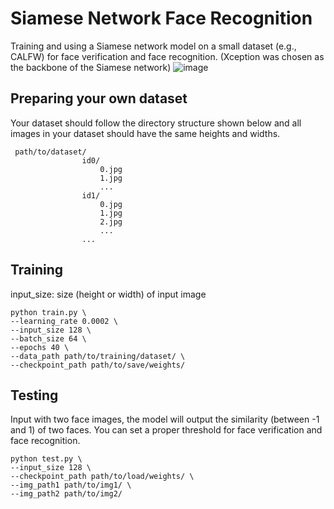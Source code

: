 # Siamese Network Face Recognition
Training and using a Siamese network model on a small dataset (e.g., CALFW) for face verification and face recognition.
(Xception was chosen as the backbone of the Siamese network)
![image](https://user-images.githubusercontent.com/109360168/212962643-476fbc15-e864-48ff-b2ae-1990ed818f6f.png)

## Preparing your own dataset
Your dataset should follow the directory structure shown below and all images in your dataset should have the same heights and widths.
```
 path/to/dataset/
                id0/                
                    0.jpg
                    1.jpg
                    ...
                id1/              
                    0.jpg
                    1.jpg
                    2.jpg
                    ...
                ...
```

## Training
input_size: size (height or width) of input image
```
python train.py \
--learning_rate 0.0002 \
--input_size 128 \
--batch_size 64 \
--epochs 40 \
--data_path path/to/training/dataset/ \
--checkpoint_path path/to/save/weights/
```

## Testing
Input with two face images, the model will output the similarity (between -1 and 1) of two faces. You can set a proper threshold for face verification and face recognition.
```
python test.py \
--input_size 128 \
--checkpoint_path path/to/load/weights/ \
--img_path1 path/to/img1/ \
--img_path2 path/to/img2/
```
